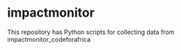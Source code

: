 # impactmonitor
This repository has Python scripts for collecting data from impactmonitor_codeforafrica
